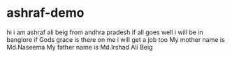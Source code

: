 # ashraf-demo
hi 
i am ashraf ali beig from 
andhra pradesh
if all goes well 
i will be in banglore
if Gods grace is there on me 
i will get a job too
My mother name is Md.Naseema 
My father name is Md.Irshad Ali Beig

